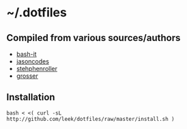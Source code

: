 # ~/.dotfiles

## Compiled from various sources/authors

* [bash-it](https://github.com/revans/bash-it)
* [jasoncodes](https://github.com/jasoncodes/dotfiles)
* [stehphenroller](https://github.com/stephenroller/dotfiles)
* [grosser](https://github.com/grosser/dotfiles)

## Installation
    bash < <( curl -sL http://github.com/leek/dotfiles/raw/master/install.sh )

